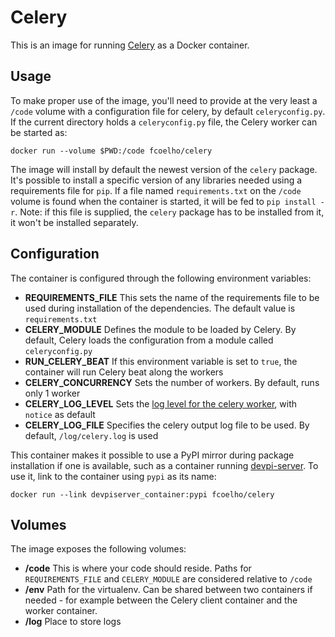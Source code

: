 Celery
======

This is an image for running [Celery](http://www.celeryproject.org/) as a
Docker container.

Usage
-----

To make proper use of the image, you'll need to provide at the very least a
``/code`` volume with a configuration file for celery, by default
``celeryconfig.py``. If the current directory holds a ``celeryconfig.py`` file,
the Celery worker can be started as:

	docker run --volume $PWD:/code fcoelho/celery

The image will install by default the newest version of the ``celery`` package.
It's possible to install a specific version of any libraries needed using a
requirements file for ``pip``. If a file named ``requirements.txt`` on the
``/code`` volume is found when the container is started, it will be fed to
``pip install -r``. Note: if this file is supplied, the ``celery`` package has
to be installed from it, it won't be installed separately.

Configuration
-------------

The container is configured through the following environment variables:

- **REQUIREMENTS_FILE** This sets the name of the requirements file to be used
  during installation of the dependencies. The default value is
  ``requirements.txt``
- **CELERY_MODULE** Defines the module to be loaded by Celery. By default,
  Celery loads the configuration from a module called ``celeryconfig.py``
- **RUN_CELERY_BEAT** If this environment variable is set to ``true``, the
  container will run Celery beat along the workers
- **CELERY_CONCURRENCY** Sets the number of workers. By default, runs only 1
  worker
- **CELERY_LOG_LEVEL** Sets the [log level for the celery
  worker](http://celery.readthedocs.org/en/latest/reference/celery.bin.worker.html#cmdoption-celery-worker-l),
  with ``notice`` as  default
- **CELERY_LOG_FILE** Specifies the celery output log file to be used. By
  default, ``/log/celery.log`` is used

This container makes it possible to use a PyPI mirror during package
installation if one is available, such as a container running
[devpi-server](https://registry.hub.docker.com/u/fcoelho/devpi-server/). To use
it, link to the container using ``pypi`` as its name:

	docker run --link devpiserver_container:pypi fcoelho/celery


Volumes
-------

The image exposes the following volumes:

- **/code** This is where your code should reside. Paths for
  ``REQUIREMENTS_FILE`` and ``CELERY_MODULE`` are considered relative to
  ``/code``
- **/env** Path for the virtualenv. Can be shared between two containers if
  needed - for example between the Celery client container and the worker
  container.
- **/log** Place to store logs

